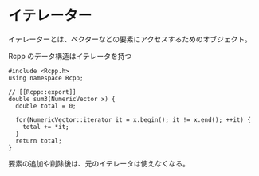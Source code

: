 # イテレーター

イテレーターとは、ベクターなどの要素にアクセスするためのオブジェクト。



Rcpp のデータ構造はイテレータを持つ

```
#include <Rcpp.h>
using namespace Rcpp;

// [[Rcpp::export]]
double sum3(NumericVector x) {
  double total = 0;

  for(NumericVector::iterator it = x.begin(); it != x.end(); ++it) {
    total += *it;
  }
  return total;
}
```


要素の追加や削除後は、元のイテレータは使えなくなる。